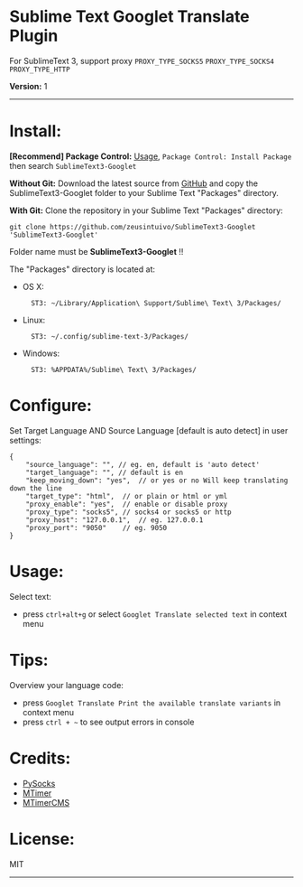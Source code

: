 Sublime Text Googlet Translate Plugin
===============================

For SublimeText 3, support proxy `PROXY_TYPE_SOCKS5` `PROXY_TYPE_SOCKS4` `PROXY_TYPE_HTTP`

**Version:** 1

------------------

Install:
=======

**[Recommend] Package Control:** [Usage](https://sublime.wbond.net/docs/usage),
 `Package Control: Install Package` then search `SublimeText3-Googlet`

**Without Git:** Download the latest source from 
[GitHub](https://github.com/zeusintuivo/SublimeText3-Googlet) and copy the 
SublimeText3-Googlet folder to your Sublime Text "Packages" directory.

**With Git:** Clone the repository in your Sublime Text "Packages" directory:

    git clone https://github.com/zeusintuivo/SublimeText3-Googlet 'SublimeText3-Googlet'

Folder name must be **SublimeText3-Googlet** !!

The "Packages" directory is located at:

* OS X:

        ST3: ~/Library/Application\ Support/Sublime\ Text\ 3/Packages/

* Linux:

        ST3: ~/.config/sublime-text-3/Packages/

* Windows:

        ST3: %APPDATA%/Sublime\ Text\ 3/Packages/

Configure:
=========

Set Target Language AND Source Language [default is auto detect] in user settings:


    {
        "source_language": "", // eg. en, default is 'auto detect'
        "target_language": "", // default is en
        "keep_moving_down": "yes",  // or yes or no Will keep translating down the line
        "target_type": "html",  // or plain or html or yml
        "proxy_enable": "yes",  // enable or disable proxy
        "proxy_type": "socks5", // socks4 or socks5 or http
        "proxy_host": "127.0.0.1",  // eg. 127.0.0.1
        "proxy_port": "9050"    // eg. 9050
    }


Usage:
=====

Select text:

* press `ctrl+alt+g` or select `Googlet Translate selected text` in context menu

Tips:
====

Overview your language code:

* press `Googlet Translate Print the available translate variants` in context menu
* press `ctrl + ~` to see output errors in console


Credits:
=======

* [PySocks](https://github.com/Anorov/PySocks)
* [MTimer](https://github.com/MTimer/)
* [MTimerCMS](https://github.com/MtimerCMS/)


License:
=======

MIT



------------------

